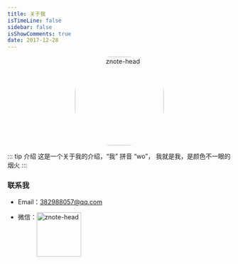 ```yaml
---
title: 关于我
isTimeLine: false
sidebar: false
isShowComments: true
date: 2017-12-28
---
```


<p align="center"><img style="border-radius:41%;" :src="$withBase('/assets/img/logo.jpg')" alt="znote-head" height=200 width=200></p>

::: tip 介绍
  这是一个关于我的介绍，“我” 拼音 “wo”， 我就是我，是颜色不一眼的烟火
:::
<CanvasNest color="255,0,0" opacity='1'></CanvasNest>


### 联系我

-  Email：[382988057@qq.com](mailto:382988057@qq.com)
- <p class="tmWeixin"> 微信：<img :src="$withBase('/assets/about/me.jpg')" alt="znote-head" height=200 width=200></p>

<style>
  .tmWeixin{
    display:flex;
  }
  .tmWeixin img{
    width: 100px;
    height: 100px;
  }
</style>